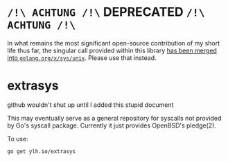# `/!\ ACHTUNG /!\` DEPRECATED `/!\ ACHTUNG /!\`

In what remains the most significant open-source contribution of my short life thus far, the singular call provided within this library [has been merged into `golang.org/x/sys/unix`](https://github.com/golang/sys/commit/8fd966b47dbdd4faa03de0d06e3d733baeb9a1a9). Please use that instead.

# extrasys

github wouldn't shut up until I added this stupid document

This may eventually serve as a general repository for syscalls not provided by Go's syscall package.
Currently it just provides OpenBSD's pledge(2).

To use:
````
go get ylh.io/extrasys
````
